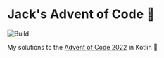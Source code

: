 # Jack's Advent of Code 🎄

![Build](https://github.com/crepppy/aoc2022/actions/workflows/gradle.yml/badge.svg)

My solutions to the [Advent of Code 2022](https://adventofcode.com/) in Kotlin 💖